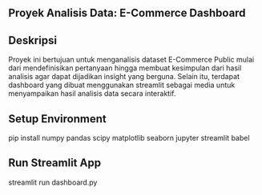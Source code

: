 ## Proyek Analisis Data: E-Commerce Dashboard

## Deskripsi
Proyek ini bertujuan untuk menganalisis dataset E-Commerce Public mulai dari mendefinisikan pertanyaan hingga membuat kesimpulan dari hasil analisis agar dapat dijadikan insight yang berguna. Selain itu, terdapat dashboard yang dibuat menggunakan streamlit sebagai media untuk menyampaikan hasil analisis data secara interaktif.

## Setup Environment
pip install numpy pandas scipy matplotlib seaborn jupyter streamlit babel

## Run Streamlit App
streamlit run dashboard.py
 
